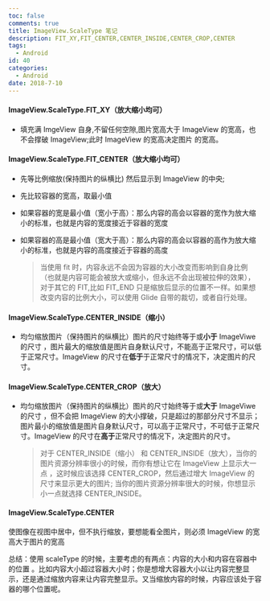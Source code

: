 ```yaml
---
toc: false
comments: true
title: ImageView.ScaleType 笔记
description: FIT_XY,FIT_CENTER,CENTER_INSIDE,CENTER_CROP,CENTER
tags:
  - Android
id: 40
categories:
  - Android
date: 2018-7-10
---
```


#### ImageView.ScaleType.FIT_XY（放大缩小均可）

- 填充满 ImgeView 自身,不留任何空隙,图片宽高大于 ImageView 的宽高，也不会撑破 ImageView;此时 ImageView 的宽高决定图片 的宽高。

#### ImageView.ScaleType.FIT_CENTER（放大缩小均可）

- 先等比例缩放(保持图片的纵横比) 然后显示到 ImageView 的中央; 
- 先比较容器的宽高，取最小值
- 如果容器的宽是最小值（宽小于高）：那么内容的高会以容器的宽作为放大缩小的标准，也就是内容的宽度接近于容器的宽度
- 如果容器的高是最小值（宽大于高）：那么内容的高会以容器的高作为放大缩小的标准，也就是内容的高度接近于容器的高度
  
  > 当使用 fit 时，内容永远不会因为容器的大小改变而影响到自身比例（也就是内容可能会被放大或缩小，但永远不会出现被拉伸的效果），对于其它的 FIT,比如 FIT_END 只是缩放后显示的位置不一样。如果想改变内容的比例大小，可以使用 Glide 自带的裁切，或者自行处理。

#### ImageView.ScaleType.CENTER_INSIDE（缩小）

- 均匀缩放图片（保持图片的纵横比）图片的尺寸始终等于或**小于** ImageViwe 的尺寸 ，图片最大的缩放值是图片自身默认尺寸，不能高于正常尺寸，可以低于正常尺寸。ImageView 的尺寸在**低于**于正常尺寸的情况下，决定图片的尺寸。

#### ImageView.ScaleType.CENTER_CROP（放大）

- 均匀缩放图片（保持图片的纵横比）图片的尺寸始终等于或**大于** ImageViwe 的尺寸 ，但不会把 ImageView 的大小撑破，只是超过的那部分尺寸不显示；图片最小的缩放值是图片自身默认尺寸，可以高于正常尺寸，不可低于正常尺寸。ImageView 的尺寸在**高于**正常尺寸的情况下，决定图片的尺寸。
  
  > 对于 CENTER_INSIDE（缩小） 和 CENTER_INSIDE（放大），当你的图片资源分辨率很小的时候，而你有想让它在 ImageView 上显示大一点 ，这时候应该选择 CENTER_CROP，然后通过增大 ImageView 的尺寸来显示更大的图片; 当你的图片资源分辨率很大的时候，你想显示小一点就选择 CENTER_INSIDE。

#### ImageView.ScaleType.CENTER

使图像在视图中居中，但不执行缩放，要想能看全图片，则必须 ImageView 的宽高大于图片的宽高

总结：使用 scaleType 的时候，主要考虑的有两点：内容的大小和内容在容器中的位置 。比如内容大小超过容器大小时；你是想增大容器大小以让内容完整显示，还是通过缩放内容来让内容完整显示。又当缩放内容的时候，内容应该处于容器的哪个位置呢。